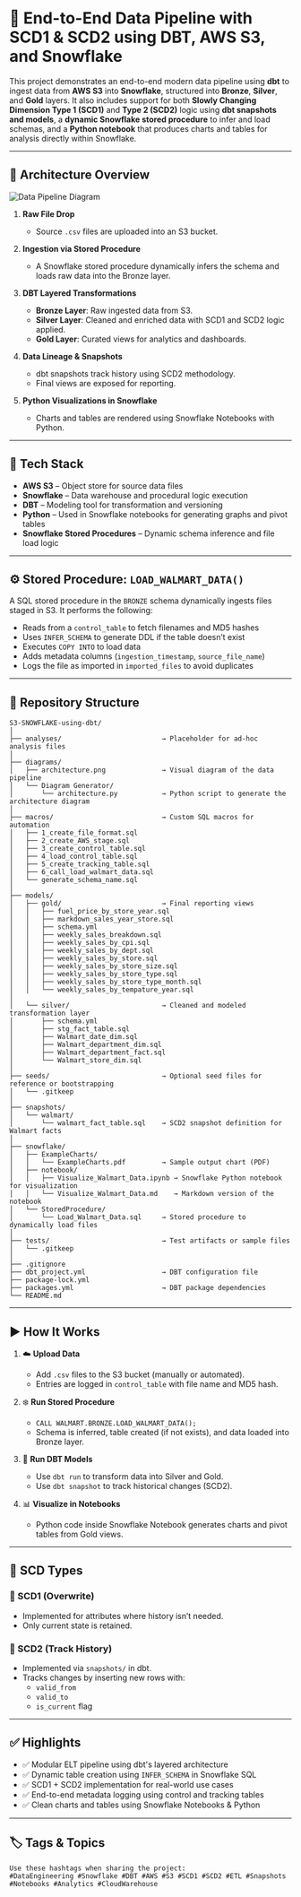 # 🧱 End-to-End Data Pipeline with SCD1 & SCD2 using DBT, AWS S3, and Snowflake

This project demonstrates an end-to-end modern data pipeline using **dbt** to ingest data from **AWS S3** into **Snowflake**, structured into **Bronze**, **Silver**, and **Gold** layers. It also includes support for both **Slowly Changing Dimension Type 1 (SCD1)** and **Type 2 (SCD2)** logic using **dbt snapshots and models**, a **dynamic Snowflake stored procedure** to infer and load schemas, and a **Python notebook** that produces charts and tables for analysis directly within Snowflake.

---

## 🧩 Architecture Overview

![Data Pipeline Diagram](diagrams/architecture.png)

1. **Raw File Drop**  
   - Source `.csv` files are uploaded into an S3 bucket.

2. **Ingestion via Stored Procedure**  
   - A Snowflake stored procedure dynamically infers the schema and loads raw data into the Bronze layer.

3. **DBT Layered Transformations**  
   - **Bronze Layer**: Raw ingested data from S3.  
   - **Silver Layer**: Cleaned and enriched data with SCD1 and SCD2 logic applied.  
   - **Gold Layer**: Curated views for analytics and dashboards.

4. **Data Lineage & Snapshots**  
   - dbt snapshots track history using SCD2 methodology.
   - Final views are exposed for reporting.

5. **Python Visualizations in Snowflake**  
   - Charts and tables are rendered using Snowflake Notebooks with Python.

---

## 🔧 Tech Stack

- **AWS S3** – Object store for source data files
- **Snowflake** – Data warehouse and procedural logic execution
- **DBT** – Modeling tool for transformation and versioning
- **Python** – Used in Snowflake notebooks for generating graphs and pivot tables
- **Snowflake Stored Procedures** – Dynamic schema inference and file load logic

---

## ⚙️ Stored Procedure: `LOAD_WALMART_DATA()`

A SQL stored procedure in the `BRONZE` schema dynamically ingests files staged in S3. It performs the following:

- Reads from a `control_table` to fetch filenames and MD5 hashes
- Uses `INFER_SCHEMA` to generate DDL if the table doesn’t exist
- Executes `COPY INTO` to load data
- Adds metadata columns (`ingestion_timestamp`, `source_file_name`)
- Logs the file as imported in `imported_files` to avoid duplicates

---

## 📂 Repository Structure
```
S3-SNOWFLAKE-using-dbt/
│
├── analyses/                         → Placeholder for ad-hoc analysis files
│
├── diagrams/
│   ├── architecture.png              → Visual diagram of the data pipeline
│   └── Diagram Generator/
│       └── architecture.py           → Python script to generate the architecture diagram
│
├── macros/                           → Custom SQL macros for automation
│   ├── 1_create_file_format.sql
│   ├── 2_create_AWS_stage.sql
│   ├── 3_create_control_table.sql
│   ├── 4_load_control_table.sql
│   ├── 5_create_tracking_table.sql
│   ├── 6_call_load_walmart_data.sql
│   └── generate_schema_name.sql
│
├── models/
│   ├── gold/                         → Final reporting views
│   │   ├── fuel_price_by_store_year.sql
│   │   ├── markdown_sales_year_store.sql
│   │   ├── schema.yml
│   │   ├── weekly_sales_breakdown.sql
│   │   ├── weekly_sales_by_cpi.sql
│   │   ├── weekly_sales_by_dept.sql
│   │   ├── weekly_sales_by_store.sql
│   │   ├── weekly_sales_by_store_size.sql
│   │   ├── weekly_sales_by_store_type.sql
│   │   ├── weekly_sales_by_store_type_month.sql
│   │   └── weekly_sales_by_tempature_year.sql
│
│   └── silver/                       → Cleaned and modeled transformation layer
│       ├── schema.yml
│       ├── stg_fact_table.sql
│       ├── Walmart_date_dim.sql
│       ├── Walmart_department_dim.sql
│       ├── Walmart_department_fact.sql
│       └── Walmart_store_dim.sql
│
├── seeds/                            → Optional seed files for reference or bootstrapping
│   └── .gitkeep
│
├── snapshots/
│   └── walmart/
│       └── walmart_fact_table.sql    → SCD2 snapshot definition for Walmart facts
│
├── snowflake/
│   ├── ExampleCharts/
│   │   └── ExampleCharts.pdf         → Sample output chart (PDF)
│   ├── notebook/
│   │   ├── Visualize_Walmart_Data.ipynb → Snowflake Python notebook for visualization
│   │   └── Visualize_Walmart_Data.md    → Markdown version of the notebook
│   └── StoredProcedure/
│       └── Load_Walmart_Data.sql     → Stored procedure to dynamically load files
│
├── tests/                            → Test artifacts or sample files
│   └── .gitkeep
│
├── .gitignore
├── dbt_project.yml                   → DBT configuration file
├── package-lock.yml
├── packages.yml                      → DBT package dependencies
└── README.md
```

---

## ▶️ How It Works

1. ☁️ **Upload Data**
   - Add `.csv` files to the S3 bucket (manually or automated).
   - Entries are logged in `control_table` with file name and MD5 hash.

2. ❄️ **Run Stored Procedure**
   - `CALL WALMART.BRONZE.LOAD_WALMART_DATA();`
   - Schema is inferred, table created (if not exists), and data loaded into Bronze layer.

3. 🧱 **Run DBT Models**
   - Use `dbt run` to transform data into Silver and Gold.
   - Use `dbt snapshot` to track historical changes (SCD2).

4. 📊 **Visualize in Notebooks**
   - Python code inside Snowflake Notebook generates charts and pivot tables from Gold views.

---

## 🔁 SCD Types

### 🔹 SCD1 (Overwrite)
- Implemented for attributes where history isn’t needed.
- Only current state is retained.

### 🔸 SCD2 (Track History)
- Implemented via `snapshots/` in dbt.
- Tracks changes by inserting new rows with:
  - `valid_from`
  - `valid_to`
  - `is_current` flag

---

## ✅ Highlights

- ✅ Modular ELT pipeline using dbt's layered architecture
- ✅ Dynamic table creation using `INFER_SCHEMA` in Snowflake SQL
- ✅ SCD1 + SCD2 implementation for real-world use cases
- ✅ End-to-end metadata logging using control and tracking tables
- ✅ Clean charts and tables using Snowflake Notebooks & Python

---

## 🏷️ Tags & Topics
```
Use these hashtags when sharing the project:
#DataEngineering #Snowflake #DBT #AWS #S3 #SCD1 #SCD2 #ETL #Snapshots #Notebooks #Analytics #CloudWarehouse
```

